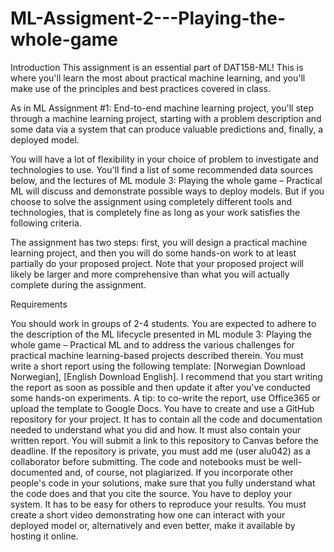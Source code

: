 # ML-Assigment-2---Playing-the-whole-game

Introduction
This assignment is an essential part of DAT158-ML! This is where you'll learn the most about practical machine learning, and you'll make use of the principles and best practices covered in class.

As in ML Assignment #1: End-to-end machine learning project, you'll step through a machine learning project, starting with a problem description and some data via a system that can produce valuable predictions and, finally, a deployed model.

You will have a lot of flexibility in your choice of problem to investigate and technologies to use. You'll find a list of some recommended data sources below, and the lectures of ML module 3: Playing the whole game – Practical ML will discuss and demonstrate possible ways to deploy models. But if you choose to solve the assignment using completely different tools and technologies, that is completely fine as long as your work satisfies the following criteria.

The assignment has two steps: first, you will design a practical machine learning project, and then you will do some hands-on work to at least partially do your proposed project. Note that your proposed project will likely be larger and more comprehensive than what you will actually complete during the assignment.


Requirements

You should work in groups of 2-4 students.
You are expected to adhere to the description of the ML lifecycle presented in ML module 3: Playing the whole game – Practical ML and to address the various challenges for practical machine learning-based projects described therein.
You must write a short report using the following template: [Norwegian Download Norwegian], [English Download English]. I recommend that you start writing the report as soon as possible and then update it after you've conducted some hands-on experiments. A tip: to co-write the report, use Office365 or upload the template to Google Docs.
You have to create and use a GitHub repository for your project. It has to contain all the code and documentation needed to understand what you did and how. It must also contain your written report. You will submit a link to this repository to Canvas before the deadline. If the repository is private, you must add me (user alu042) as a collaborator before submitting.
The code and notebooks must be well-documented and, of course, not plagiarized. If you incorporate other people's code in your solutions, make sure that you fully understand what the code does and that you cite the source.
You have to deploy your system.
It has to be easy for others to reproduce your results.
You must create a short video demonstrating how one can interact with your deployed model or, alternatively and even better, make it available by hosting it online.
